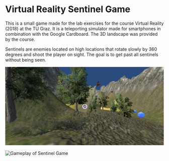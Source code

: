 # Virtual Reality Sentinel Game

This is a small game made for the lab exercises for the course Virtual Reality (2018) at the TU Graz. It is a teleporting simulator made for smartphones in combination with the Google Cardboard. The 3D landscape was provided by the course.

Sentinels are enemies located on high locations that rotate slowly by 360 degrees and shoot the player on sight. The goal is to get past all sentinels without being seen.

<img src="/Images/SentinelGame_3.png" width="600"/>

![Gameplay of Sentinel Game](images/GameplaySentinelGame.gif)